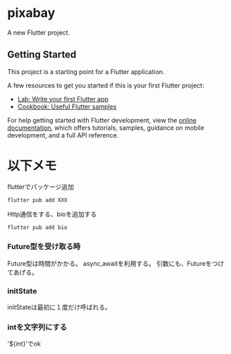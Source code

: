 # pixabay

A new Flutter project.

## Getting Started

This project is a starting point for a Flutter application.

A few resources to get you started if this is your first Flutter project:

- [Lab: Write your first Flutter app](https://docs.flutter.dev/get-started/codelab)
- [Cookbook: Useful Flutter samples](https://docs.flutter.dev/cookbook)

For help getting started with Flutter development, view the
[online documentation](https://docs.flutter.dev/), which offers tutorials,
samples, guidance on mobile development, and a full API reference.

# 以下メモ

flutterでパッケージ追加

`flutter pub add XXX`

Http通信をする、bioを追加する

```bash
flutter pub add bio
```

### Future型を受け取る時

Future型は時間がかかる。
async,awaitを利用する。
引数にも、Futureをつけてあげる。

### initState

initStateは最初に１度だけ呼ばれる。

### intを文字列にする

'${int}'でok

